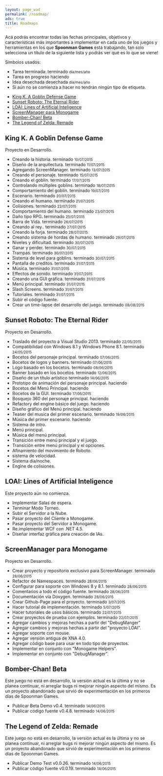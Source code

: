 ```yaml
---
layout: page_wad
permalink: /roadmap/
ads: true
title: Roadmaps
---
```


Acá podrás encontrar todas las fechas principales, objetivos y características 
más importantes a implementar en cada uno de los juegos y herramientas en los 
que **Spoonman Games** está trabajando, tan solo selecciona un título de la 
siguiente lista y podrás ver qué es lo que se viene!

Símbolos usados:

 * Tarea terminada: <span class="badge success">terminado</span> <small>día/mes/año</small>
 * Tarea en progreso <span class="badge info">haciendo</span>
 * Idea desechada <span class="badge warning">desechada</span> <small>día/mes/año</small>
 * Si aún no se comienza a hacer no tendrán ningún tipo de etiqueta.

<nav class="toc">
    <ul id="markdown-toc">
      <li><a href="#KK">King K. A Goblin Defense Game</a></li>
      <li><a href="#sunset-roboto">Sunset Roboto: The Eternal Rider</a></li>
      <li><a href="#LOAI">LOAI: Lines of Artificial Inteligence</a></li>
      <li><a href="#screenmanager">ScreenManager para Monogame</a></li>
      <li><a href="#b-chan">Bomber-Chan! Beta</a></li>
      <li><a href="#z-remade">The Legend of Zelda: Remade</a></li>
    </ul>
</nav>

<h2 id="KK" class="ribbon">King K. A Goblin Defense Game</h2>

Proyecto en Desarrollo.

* Creando la historia. <span class="badge success">terminado</span> <small>10/07/2015</small>
* Diseño de la arquitectura. <span class="badge success">terminado</span> <small>11/07/2015</small>
* Agregando ScreenManager. <span class="badge success">terminado</span> <small>13/07/2015</small>
* Creando el personaje. <span class="badge success">terminado</span> <small>15/07/2015</small>
* Creando el goblin. <span class="badge success">terminado</span> <small>17/07/2015</small>
* Controlando múltiples goblins. <span class="badge success">terminado</span> <small>18/07/2015</small>
* Comportamiento del goblin. <span class="badge success">terminado</span> <small>19/07/2015</small>
* Escenario. <span class="badge success">terminado</span> <small>20/07/2015</small>
* Creando el humano. <span class="badge success">terminado</span> <small>21/07/2015</small>
* Colisiones. <span class="badge success">terminado</span> <small>22/07/2015</small>
* Comportamiento del humano. <span class="badge success">terminado</span> <small>23/07/2015</small>
* Daño tipo RPG. <span class="badge success">terminado</span> <small>25/07/2015</small>
* Barra de Vida. <span class="badge success">terminado</span> <small>26/07/2015</small>
* Creando al rey.. <span class="badge success">terminado</span> <small>27/07/2015</small>
* Creando la forja. <span class="badge success">terminado</span> <small>28/07/2015</small>
* Creando sistema de hordas de humano. <span class="badge success">terminado</span> <small>29/07/2015</small>
* Niveles y dificultad. <span class="badge success">terminado</span> <small>30/07/2015</small>
* Ganar y perder. <span class="badge success">terminado</span> <small>30/07/2015</small>
* Trampas. <span class="badge success">terminado</span> <small>30/07/2015</small>
* Sistema de level para goblins. <span class="badge success">terminado</span> <small>30/07/2015</small>
* Pantalla de creditos. <span class="badge success">terminado</span> <small>31/07/2015</small>
* Música. <span class="badge success">terminado</span> <small>31/07/2015</small>
* Effectos de sonido. <span class="badge success">terminado</span> <small>31/07/2015</small>
* Creando una GUI gráfica. <span class="badge success">terminado</span> <small>31/07/2015</small>
* Menú principal. <span class="badge success">terminado</span> <small>31/07/2015</small>
* Slash Screens. <span class="badge success">terminado</span> <small>31/07/2015</small>
* Tutoriales. <span class="badge success">terminado</span> <small>31/07/2015</small>
* Subir el código fuente.
* Crear un time-lapse del desarrollo del juego. <span class="badge success">terminado</span> <small>08/08/2015</small>

<h2 id="sunset-roboto" class="ribbon">Sunset Roboto: The Eternal Rider</h2>

Proyecto en Desarrollo.

* Traslado del proyecto a Visual Studio 2013. <span class="badge success">terminado</span> <small>22/05/2015</small>
* Compatibilidad con Windows 8.1 y Windows Phone 8.1. <span class="badge success">terminado</span> <small>24/05/2015</small>
* Bocetos del personaje principal. <span class="badge success">terminado</span> <small>07/06/2015</small>
* Bocetos de logos y banners. <span class="badge success">terminado</span> <small>07/06/2015</small>
* Logo basado en los bocetos. <span class="badge success">terminado</span> <small>08/06/2015</small>
* Banner basado en los bocetos. <span class="badge success">terminado</span> <small>12/06/2015</small>
* Diseño de un título artístico <span class="badge success">terminado</span> <small>14/06/2015</small>
* Prototipo de animación del personaje principal. <span class="badge info">haciendo</span>
* Bocetos del Menú Principal. <span class="badge info">haciendo</span>
* Bocetos de la GUI. <span class="badge success">terminado</span> <small>17/06/2015</small>
* Bosquejo 360 del personaje principal. <span class="badge info">haciendo</span>
* Refactory del engine básico del juego. <span class="badge info">haciendo</span>
* Diseño gráfico del Menú principal. <span class="badge info">haciendo</span>
* Teaser del musica del primer escenario. <span class="badge success">terminado</span> <small>19/06/2015</small>
* Música del primer escenario. <span class="badge info">haciendo</span>
* Sistema de intro.
* Menú principal.
* Música del menú principal.
* Transición entre menú principal y el juego.
* Transición entre menú principal y el opciones.
* Afinamiento del movimiento de Roboto.
* sistema de velocidad.
* Sistema día/noche.
* Engine de colisiones.

<h2 id="LOAI" class="ribbon">LOAI: Lines of Artificial Inteligence</h2>

Este proyecto aún no comienza.

* Implementar Salas de espera.
* Terminar Modo Torneo.
* Subir el Servidor a la Nube.
* Pasar proyecto del Cliente a Monogame.
* Pasar proyecto del Servidor a Monogame.
* Re.implementar WCF con .NET 4.5.
* Diseñar interfaz gráfica para creación de IAs.

<h2 id="screenmanager" class="ribbon">ScreenManager para Monogame</h2>

Proyecto en Desarrollo.

* Crear proyecto y repositorio exclusivo para ScreenManager. <span class="badge success">terminado</span> <small>28/06/2015</small>
* Refactor de Namespaces. <span class="badge success">terminado</span> <small>28/06/2015</small>
* Configurar para soporte con Windows 8 y 8.1. <span class="badge success">terminado</span> <small>28/06/2015</small>
* Comentarios a todo el código fuente. <span class="badge success">terminado</span> <small>28/06/2015</small>
* Documentación via Doxygen. <span class="badge success">terminado</span> <small>28/06/2015</small>
* Crear Github-Page para el proyecto. <span class="badge success">terminado</span> <small>3/07/2015</small>
* Hacer tutorial de implementación. <span class="badge success">terminado</span> <small>5/07/2015</small>
* Hacer tutoriales de usos básicos. <span class="badge success">terminado</span> <small>22/07/2015</small>
* Crear proyectos de prueba con ejemplos. <span class="badge success">terminado</span> <small>22/07/2015</small>
* Agregar cambios y mejoras hechas a partir del "DebugManger"
* Agregar cambios y mejoras hechas a partir del "proyecto LOAI".
* Agregar soporte con mouse.
* Agregar versión antigua de XNA 4.0.
* Agregar código base para usar en todo tipo de proyectos.
* Implementar en conjunto con "Monogame Helpers".
* Implementar en conjunto con "DebugManager".

<h2 id="b-chan" class="ribbon">Bomber-Chan! Beta</h2>

Este juego no está en desarrollo, la versión actual es la última y no se 
planea continuar, ni arreglar bugs ni mejorar ningún aspecto del mismo. Es un 
proyecto abandonado que sirvió de experimentación en los primeros días de 
Spoonman Games.

* Publicar Beta Demo v0.4. <span class="badge success">terminado</span> <small>14/06/2015</small>
* Publicar código fuente v0.4.8. <span class="badge success">terminado</span> <small>14/06/2015</small>

<h2 id="z-remade" class="ribbon">The Legend of Zelda: Remade</h2>

Este juego no está en desarrollo, la versión actual es la última y no se 
planea continuar, ni arreglar bugs ni mejorar ningún aspecto del mismo. Es un 
proyecto abandonado que sirvió de experimentación en los primeros días de 
Spoonman Games.

* Publicar Demo Test v0.0.26. <span class="badge success">terminado</span> <small>14/06/2015</small>
* Publicar código fuente v0.0.19. <span class="badge success">terminado</span> <small>14/06/2015</small>
